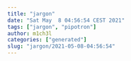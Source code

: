 ```yaml
---
title: "jargon"
date: "Sat May  8 04:56:54 CEST 2021"
tags: ["jargon", "pipotron"]
author: m1ch3l
categories: ["generated"]
slug: "jargon/2021-05-08-04:56:54"
---
```



